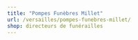 ```yaml
---
title: "Pompes Funèbres Millet"
url: /versailles/pompes-funebres-millet/
shop: directeurs de funérailles
---
```


